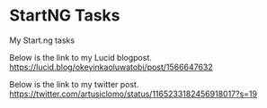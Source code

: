 # StartNG Tasks
 My Start.ng tasks

Below is the link to my Lucid blogpost.
https://lucid.blog/okeyinkaoluwatobi/post/1566647632

Below is the link to my twitter post.
https://twitter.com/artusiclomo/status/1165233182456918017?s=19
